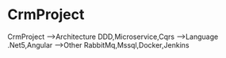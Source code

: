 # CrmProject
CrmProject
-->Architecture
DDD,Microservice,Cqrs
-->Language
.Net5,Angular
-->Other
RabbitMq,Mssql,Docker,Jenkins
